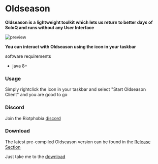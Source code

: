 # Oldseason

**Oldseason is a lightweight toolkit which lets us return to better days of SoloQ and runs without any User Interface**

![preview](https://i.imgur.com/trKU4yx.png)

**You can interact with Oldseason using the icon in your taskbar**

software requirements

* java 8+

### Usage

Simply rightclick the icon in your taskbar and select "Start Oldseason Client" and you are good to go

### Discord

Join the Riotphobia [discord](https://discord.gg/JRDwxFxW7m)

### Download

The latest pre-compiled Oldseason version can be found in the [Release Section](https://github.com/Riotphobia/Oldseason/releases)

Just take me to the [download](https://github.com/Riotphobia/Oldseason/releases/download/production-1.0/Oldseason-1.0.jar)
